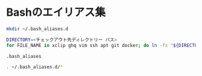 # Bashのエイリアス集

```sh
mkdir ~/.bash_aliases.d

DIRECTORY=<チェックアウト先ディレクトリー パス>
for FILE_NAME in xclip ghq vim ssh apt git docker; do ln -fs "${DIRECTORY}/${FILE_NAME}" ~/.bash_aliases.d/$FILE_NAME ; done
```

`.bash_aliases`

```sh
. ~/.bash_aliases.d/*
```
